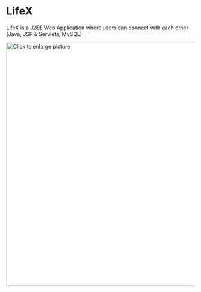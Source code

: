 # LifeX
LifeX is a J2EE Web Application where users can connect with each other (Java, JSP &amp; Servlets, MySQL)

<a href="https://drive.google.com/uc?export=view&id=<FILEID>"><img src="https://drive.google.com/uc?export=view&id=1qbLbrrspecECuY9Snp7dXpj3TemdSh62" style="width: 650px; max-width: 100%; height: auto" title="Click to enlarge picture" />

